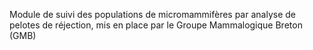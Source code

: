Module de suivi des populations de micromammifères par analyse de pelotes de réjection, mis en place par le Groupe Mammalogique Breton (GMB)
